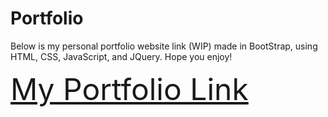 # Portfolio
Below is my personal portfolio website link (WIP) made in BootStrap, using HTML, CSS, JavaScript, and JQuery. Hope you enjoy!

 <font size=100>[My Portfolio Link](https://jtehranchi123.github.io/MyPortfolio/)</font>
